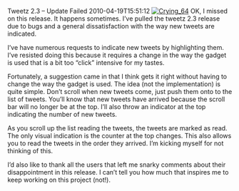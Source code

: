 Tweetz 2.3 – Update Failed
2010-04-19T15:51:12
[![Crying_64](http://mike-ward.net/content/images/blog/Tweetz2.3UpdateFailed_A6A3/Crying_64_thumb.png)](http://mike-ward.net/content/images/blog/Tweetz2.3UpdateFailed_A6A3/Crying_64.png) OK, I missed on this release. It happens sometimes. I’ve pulled the tweetz 2.3 release due to bugs and a general dissatisfaction with the way new tweets are indicated.

I’ve have numerous requests to indicate new tweets by highlighting them. I’ve resisted doing this because it requires a change in the way the gadget is used that is a bit too “click” intensive for my tastes.

Fortunately, a suggestion came in that I think gets it right without having to change the way the gadget is used. The idea (not the implementation) is quite simple. Don’t scroll when new tweets come, just push them onto to the list of tweets. You’ll know that new tweets have arrived because the scroll bar will no longer be at the top. I’ll also throw an indicator at the top indicating the number of new tweets.

As you scroll up the list reading the tweets, the tweets are marked as read. The only visual indication is the counter at the top changes. This also allows you to read the tweets in the order they arrived. I’m kicking myself for not thinking of this.

I’d also like to thank all the users that left me snarky comments about their disappointment in this release. I can’t tell you how much that inspires me to keep working on this project (not!).
